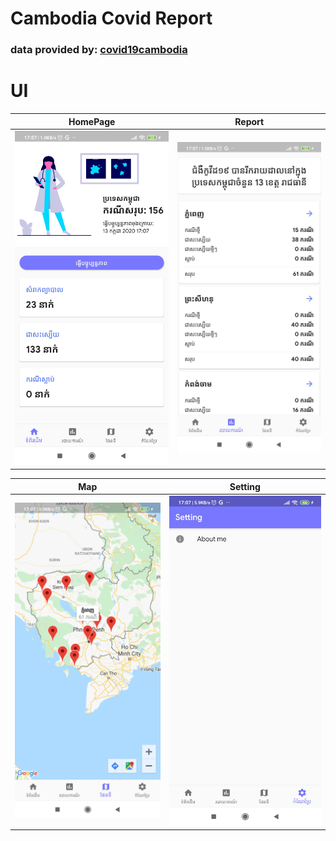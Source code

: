 # Cambodia Covid Report

### data provided by: [covid19cambodia](https://covid19cambodia.herokuapp.com/)

# UI

|                         HomePage                         |                           Report                            |
| :------------------------------------------------------: | :---------------------------------------------------------: |
| <img src="screenshots/Home.jpg" alt="home" width="500"/> | <img src="screenshots/Report.jpg" alt="order" width="500"/> |

|                           Map                           |                           Setting                            |
| :-----------------------------------------------------: | :----------------------------------------------------------: |
| <img src="screenshots/Map.jpg" alt="home" width="500"/> | <img src="screenshots/Setting.jpg" alt="order" width="500"/> |
